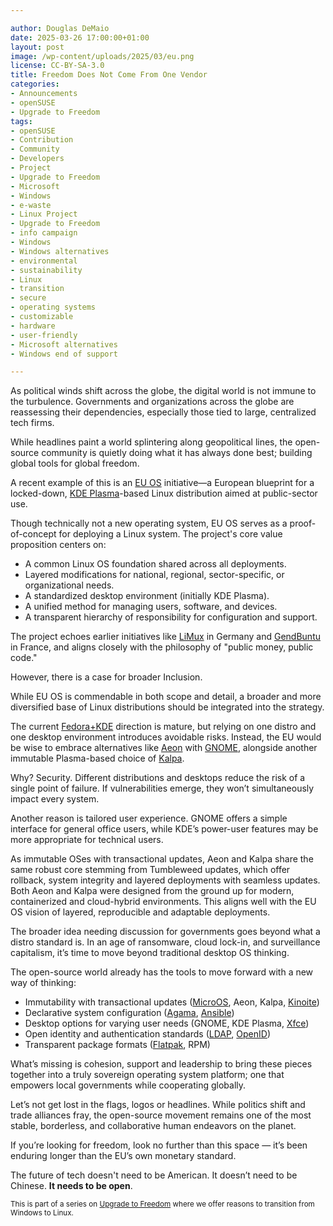 ```yaml
---

author: Douglas DeMaio
date: 2025-03-26 17:00:00+01:00
layout: post
image: /wp-content/uploads/2025/03/eu.png
license: CC-BY-SA-3.0
title: Freedom Does Not Come From One Vendor
categories:
- Announcements
- openSUSE
- Upgrade to Freedom
tags:
- openSUSE
- Contribution
- Community
- Developers
- Project
- Upgrade to Freedom
- Microsoft
- Windows
- e-waste
- Linux Project
- Upgrade to Freedom 
- info campaign
- Windows
- Windows alternatives
- environmental 
- sustainability
- Linux 
- transition
- secure 
- operating systems 
- customizable 
- hardware
- user-friendly 
- Microsoft alternatives
- Windows end of support

---
```


As political winds shift across the globe, the digital world is not immune to the turbulence. Governments and organizations across the globe are reassessing their dependencies, especially those tied to large, centralized tech firms. 

While headlines paint a world splintering along geopolitical lines, the open-source community is quietly doing what it has always done best; building global tools for global freedom.

A recent example of this is an [EU OS](https://eu-os.gitlab.io/) initiative—a European blueprint for a locked-down, [KDE Plasma](https://kde.org/plasma-desktop/)-based Linux distribution aimed at public-sector use. 

Though technically not a new operating system, EU OS serves as a proof-of-concept for deploying a Linux system. The project's core value proposition centers on:
- A common Linux OS foundation shared across all deployments.
 - Layered modifications for national, regional, sector-specific, or organizational needs.
 - A standardized desktop environment (initially KDE Plasma).
 - A unified method for managing users, software, and devices.
 - A transparent hierarchy of responsibility for configuration and support.

The project echoes earlier initiatives like [LiMux](https://en.wikipedia.org/wiki/LiMux) in Germany and [GendBuntu](https://en.wikipedia.org/wiki/GendBuntu) in France, and aligns closely with the philosophy of "public money, public code." 

However, there is a case for broader Inclusion.

While EU OS is commendable in both scope and detail, a broader and more diversified base of Linux distributions should be integrated into the strategy.

The current [Fedora+KDE](https://fedoraproject.org/) direction is mature, but relying on one distro and one desktop environment introduces avoidable risks. Instead, the EU would be wise to embrace alternatives like [Aeon](https://aeondesktop.org) with [GNOME](https://www.gnome.org/), alongside another immutable Plasma-based choice of [Kalpa](https://kalpadesktop.org/).

Why? Security. Different distributions and desktops reduce the risk of a single point of failure. If vulnerabilities emerge, they won’t simultaneously impact every system.

Another reason is tailored user experience. GNOME offers a simple interface for general office users, while KDE’s power-user features may be more appropriate for technical users.

As immutable OSes with transactional updates, Aeon and Kalpa share the same robust core stemming from Tumbleweed updates, which offer rollback, system integrity and layered deployments with seamless updates. Both Aeon and Kalpa were designed from the ground up for modern, containerized and cloud-hybrid environments. This aligns well with the EU OS vision of layered, reproducible and adaptable deployments.

The broader idea needing discussion for governments goes beyond what a distro standard is. In an age of ransomware, cloud lock-in, and surveillance capitalism, it’s time to move beyond traditional desktop OS thinking.

The open-source world already has the tools to move forward with a new way of thinking:
 - Immutability with transactional updates ([MicroOS](https://get.opensuse.org/microos/), Aeon, Kalpa, [Kinoite](https://fedoraproject.org/atomic-desktops/kinoite/))
 - Declarative system configuration ([Agama](https://en.opensuse.org/Agama), [Ansible](https://github.com/ansible/ansible))
 - Desktop options for varying user needs (GNOME, KDE Plasma, [Xfce](https://www.xfce.org/))
 - Open identity and authentication standards ([LDAP](https://en.wikipedia.org/wiki/Lightweight_Directory_Access_Protocol), [OpenID](https://en.wikipedia.org/wiki/OpenID))
 - Transparent package formats ([Flatpak](https://flatpak.org/), RPM)
	

What’s missing is cohesion, support and leadership to bring these pieces together into a truly sovereign operating system platform; one that empowers local governments while cooperating globally.

Let’s not get lost in the flags, logos or headlines. While politics shift and trade alliances fray, the open-source movement remains one of the most stable, borderless, and collaborative human endeavors on the planet.

If you’re looking for freedom, look no further than this space — it’s been enduring longer than the EU’s own monetary standard.

The future of tech doesn't need to be American. It doesn’t need to be Chinese. **It needs to be open**.

<small> This is part of a series on [Upgrade to Freedom](https://news.opensuse.org/category/upgrade-to-freedom) where we offer reasons to transition from Windows to Linux.</small>

<meta name="openSUSE, Open Source, development, Windows 10 end of support, Linux transition, Upgrade to Freedom campaign, Linux distributions, e-waste reduction, hardware sustainability, Ubuntu, Fedora, AlmaLinux, environmental benefits, secure operating systems, customizable Linux, Joanna Murzyn, KDE Akademy, electronic waste, open source, Linux alternatives, computer longevity, user-friendly Linux, live tutorials, ISO installation, Leap, Tumbleweed, Linux gaming, Linux for developers, EU, Euro" content="HTML,CSS,XML,JavaScript">

